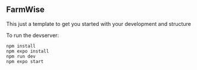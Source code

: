 ## FarmWise
This just a template to get you started with your development and structure

To run the devserver:
```
npm install
npm expo install
npm run dev
npm expo start

```
